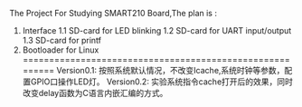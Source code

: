 The Project For Studying SMART210 Board,The plan is :
1. Interface
	1.1 SD-card for LED blinking
	1.2 SD-card for UART input/output
	1.3 SD-card for printf
2. Bootloader for Linux
=========================================================
Version0.1:
	按照系统默认情况，不改变Icache,系统时钟等参数，配置GPIO口操作LED灯。
Version0.2:
	实验系统指令cache打开后的效果，同时改变delay函数为C语言内嵌汇编的方式。


